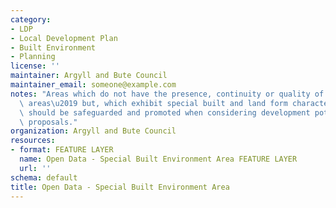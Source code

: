 ```yaml
---
category:
- LDP
- Local Development Plan
- Built Environment
- Planning
license: ''
maintainer: Argyll and Bute Council
maintainer_email: someone@example.com
notes: "Areas which do not have the presence, continuity or quality of \u2018conservation\
  \ areas\u2019 but, which exhibit special built and land form characteristics which\
  \ should be safeguarded and promoted when considering development potential and\
  \ proposals."
organization: Argyll and Bute Council
resources:
- format: FEATURE LAYER
  name: Open Data - Special Built Environment Area FEATURE LAYER
  url: ''
schema: default
title: Open Data - Special Built Environment Area
---
```

